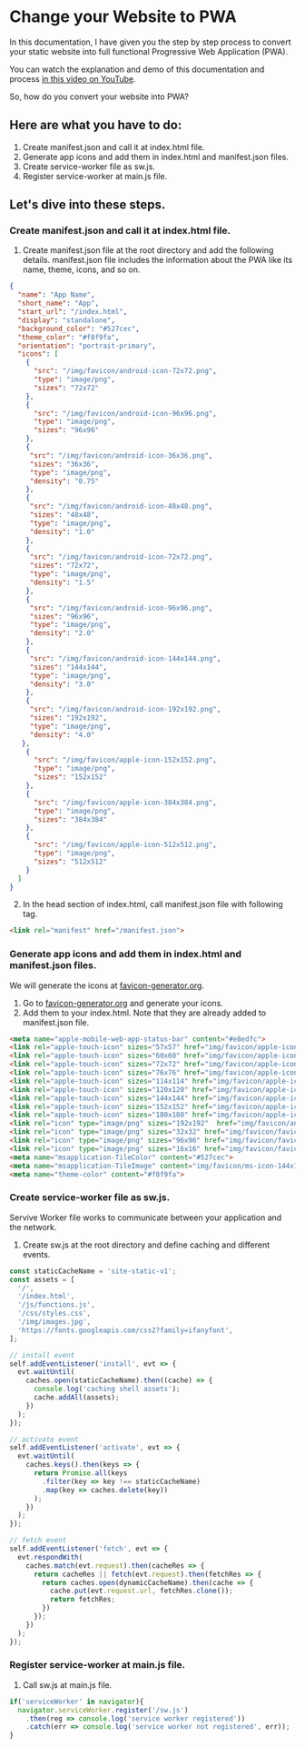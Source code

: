 # Change your Website to PWA
In this documentation, I have given you the step by step process to convert your static website into full functional Progressive Web Application (PWA).

You can watch the explanation and demo of this documentation and process [in this video on YouTube](https://youtu.be/novOo2cjWbs).

So, how do you convert your website into PWA?
## Here are what you have to do:
1. Create manifest.json and call it at index.html file.
2. Generate app icons and add them in index.html and manifest.json files.    
3. Create service-worker file as sw.js.    
4. Register service-worker at main.js file.

## Let's dive into these steps.
### Create manifest.json and call it at index.html file.
  1. Create manifest.json file at the root directory and add the following details. manifest.json file includes the information about the PWA like its name, theme, icons, and so on.
  ```json
  {
    "name": "App Name",
    "short_name": "App",
    "start_url": "/index.html",
    "display": "standalone",
    "background_color": "#527cec",
    "theme_color": "#f8f9fa",
    "orientation": "portrait-primary",
    "icons": [
      {
        "src": "/img/favicon/android-icon-72x72.png",
        "type": "image/png",
        "sizes": "72x72"
      },
      {
        "src": "/img/favicon/android-icon-96x96.png",
        "type": "image/png",
        "sizes": "96x96"
      },
      {
       "src": "/img/favicon/android-icon-36x36.png",
       "sizes": "36x36",
       "type": "image/png",
       "density": "0.75"
      },
      {
       "src": "/img/favicon/android-icon-48x48.png",
       "sizes": "48x48",
       "type": "image/png",
       "density": "1.0"
      },
      {
       "src": "/img/favicon/android-icon-72x72.png",
       "sizes": "72x72",
       "type": "image/png",
       "density": "1.5"
      },
      {
       "src": "/img/favicon/android-icon-96x96.png",
       "sizes": "96x96",
       "type": "image/png",
       "density": "2.0"
      },
      {
       "src": "/img/favicon/android-icon-144x144.png",
       "sizes": "144x144",
       "type": "image/png",
       "density": "3.0"
      },
      {
       "src": "/img/favicon/android-icon-192x192.png",
       "sizes": "192x192",
       "type": "image/png",
       "density": "4.0"
     },
      {
        "src": "/img/favicon/apple-icon-152x152.png",
        "type": "image/png",
        "sizes": "152x152"
      },
      {
        "src": "/img/favicon/apple-icon-384x384.png",
        "type": "image/png",
        "sizes": "384x384"
      },
      {
        "src": "/img/favicon/apple-icon-512x512.png",
        "type": "image/png",
        "sizes": "512x512"
      }
    ]
  }
  ```
  2. In the head section of index.html, call manifest.json file with following tag.
  ```html
  <link rel="manifest" href="/manifest.json">
  ```

### Generate app icons and add them in index.html and manifest.json files.
  We will generate the icons at [favicon-generator.org](https://www.favicon-generator.org).
  1. Go to [favicon-generator.org](https://www.favicon-generator.org) and generate your icons.
  2. Add them to your index.html. Note that they are already added to manifest.json file.
  ```html
  <meta name="apple-mobile-web-app-status-bar" content="#e8edfc">
  <link rel="apple-touch-icon" sizes="57x57" href="img/favicon/apple-icon-57x57.png">
  <link rel="apple-touch-icon" sizes="60x60" href="img/favicon/apple-icon-60x60.png">
  <link rel="apple-touch-icon" sizes="72x72" href="img/favicon/apple-icon-72x72.png">
  <link rel="apple-touch-icon" sizes="76x76" href="img/favicon/apple-icon-76x76.png">
  <link rel="apple-touch-icon" sizes="114x114" href="img/favicon/apple-icon-114x114.png">
  <link rel="apple-touch-icon" sizes="120x120" href="img/favicon/apple-icon-120x120.png">
  <link rel="apple-touch-icon" sizes="144x144" href="img/favicon/apple-icon-144x144.png">
  <link rel="apple-touch-icon" sizes="152x152" href="img/favicon/apple-icon-152x152.png">
  <link rel="apple-touch-icon" sizes="180x180" href="img/favicon/apple-icon-180x180.png">
  <link rel="icon" type="image/png" sizes="192x192"  href="img/favicon/android-icon-192x192.png">
  <link rel="icon" type="image/png" sizes="32x32" href="img/favicon/favicon-32x32.png">
  <link rel="icon" type="image/png" sizes="96x96" href="img/favicon/favicon-96x96.png">
  <link rel="icon" type="image/png" sizes="16x16" href="img/favicon/favicon-16x16.png">
  <meta name="msapplication-TileColor" content="#527cec">
  <meta name="msapplication-TileImage" content="img/favicon/ms-icon-144x144.png">
  <meta name="theme-color" content="#f8f9fa">
  ```
### Create service-worker file as sw.js.
  Servive Worker file works to communicate between your application and the network.
  1. Create sw.js at the root directory and define caching and different events.
  ```js
  const staticCacheName = 'site-static-v1';
  const assets = [
    '/',
    '/index.html',
    '/js/functions.js',
    '/css/styles.css',
    '/img/images.jpg',
    'https://fonts.googleapis.com/css2?family=ifanyfont',
  ];

  // install event
  self.addEventListener('install', evt => {
    evt.waitUntil(
      caches.open(staticCacheName).then((cache) => {
        console.log('caching shell assets');
        cache.addAll(assets);
      })
    );
  });

  // activate event
  self.addEventListener('activate', evt => {
    evt.waitUntil(
      caches.keys().then(keys => {
        return Promise.all(keys
          .filter(key => key !== staticCacheName)
          .map(key => caches.delete(key))
        );
      })
    );
  });

  // fetch event
  self.addEventListener('fetch', evt => {
    evt.respondWith(
      caches.match(evt.request).then(cacheRes => {
        return cacheRes || fetch(evt.request).then(fetchRes => {
          return caches.open(dynamicCacheName).then(cache => {
            cache.put(evt.request.url, fetchRes.clone());
            return fetchRes;
          })
        });
      })
    );
  });

  ```

### Register service-worker at main.js file.
  1. Call sw.js at main.js file.
  ```js
  if('serviceWorker' in navigator){
    navigator.serviceWorker.register('/sw.js')
      .then(reg => console.log('service worker registered'))
      .catch(err => console.log('service worker not registered', err));
  }
  ```
